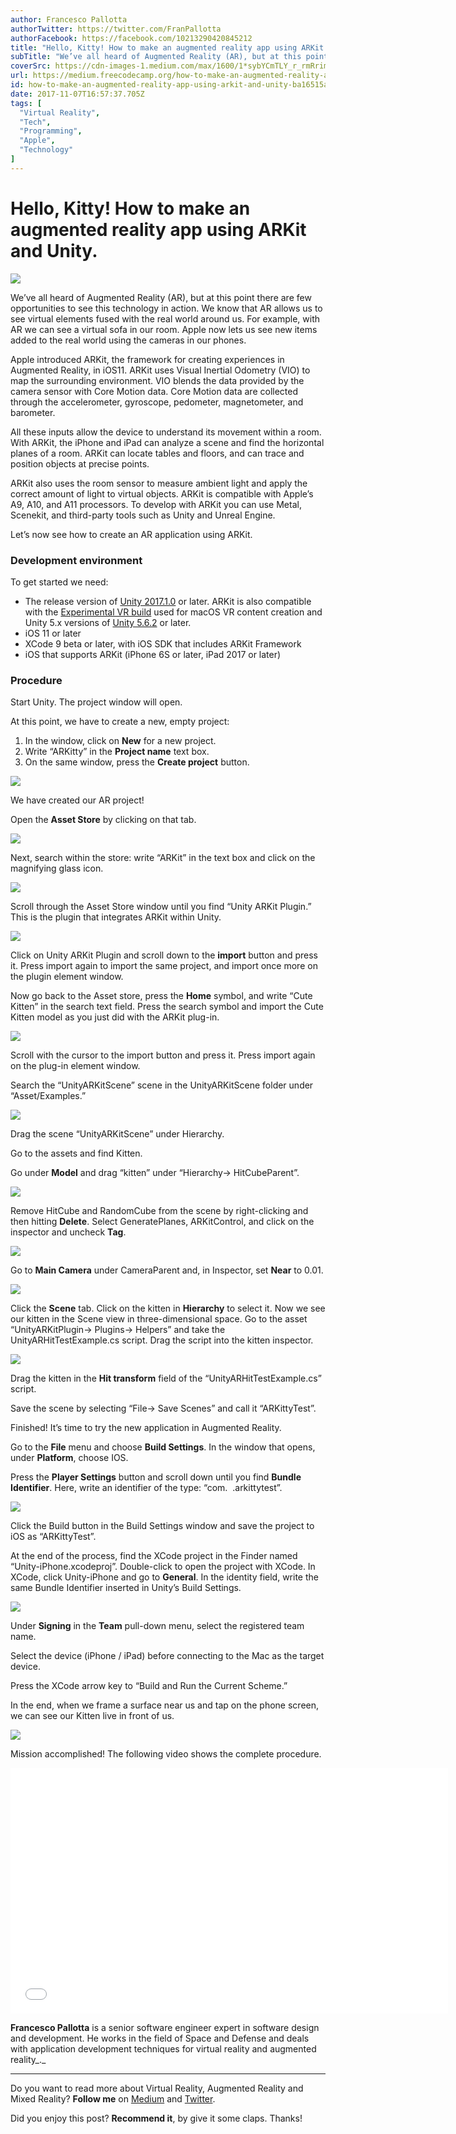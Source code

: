 ```yaml
---
author: Francesco Pallotta
authorTwitter: https://twitter.com/FranPallotta
authorFacebook: https://facebook.com/10213290420845212
title: "Hello, Kitty! How to make an augmented reality app using ARKit and Unity."
subTitle: "We’ve all heard of Augmented Reality (AR), but at this point there are few opportunities to see this technology in action. We know that A..."
coverSrc: https://cdn-images-1.medium.com/max/1600/1*sybYCmTLY_r_rmRrim2AgA.jpeg
url: https://medium.freecodecamp.org/how-to-make-an-augmented-reality-app-using-arkit-and-unity-ba16515a32fa
id: how-to-make-an-augmented-reality-app-using-arkit-and-unity-ba16515a32fa
date: 2017-11-07T16:57:37.705Z
tags: [
  "Virtual Reality",
  "Tech",
  "Programming",
  "Apple",
  "Technology"
]
---
```

# Hello, Kitty! How to make an augmented reality app using ARKit and Unity.



![](https://cdn-images-1.medium.com/max/1600/1*sybYCmTLY_r_rmRrim2AgA.jpeg)



We’ve all heard of Augmented Reality (AR), but at this point there are few opportunities to see this technology in action. We know that AR allows us to see virtual elements fused with the real world around us. For example, with AR we can see a virtual sofa in our room. Apple now lets us see new items added to the real world using the cameras in our phones.

Apple introduced ARKit, the framework for creating experiences in Augmented Reality, in iOS11\. ARKit uses Visual Inertial Odometry (VIO) to map the surrounding environment. VIO blends the data provided by the camera sensor with Core Motion data. Core Motion data are collected through the accelerometer, gyroscope, pedometer, magnetometer, and barometer.

All these inputs allow the device to understand its movement within a room. With ARKit, the iPhone and iPad can analyze a scene and find the horizontal planes of a room. ARKit can locate tables and floors, and can trace and position objects at precise points.

ARKit also uses the room sensor to measure ambient light and apply the correct amount of light to virtual objects. ARKit is compatible with Apple’s A9, A10, and A11 processors. To develop with ARKit you can use Metal, Scenekit, and third-party tools such as Unity and Unreal Engine.

Let’s now see how to create an AR application using ARKit.

### Development environment

To get started we need:

*   The release version of [Unity 2017.1.0](https://unity3d.com/get-unity/download?thank-you=update&download_nid=47505&os=Mac) or later. ARKit is also compatible with the [Experimental VR build](http://beta.unity3d.com/download/c92f68c59a22/public_download.html) used for macOS VR content creation and Unity 5.x versions of [Unity 5.6.2](https://unity3d.com/get-unity/download?thank-you=update&download_nid=47271&os=Mac) or later.
*   iOS 11 or later
*   XCode 9 beta or later, with iOS SDK that includes ARKit Framework
*   iOS that supports ARKit (iPhone 6S or later, iPad 2017 or later)

### Procedure

Start Unity. The project window will open.

At this point, we have to create a new, empty project:

1.  In the window, click on **New** for a new project.
2.  Write “ARKitty” in the **Project name** text box.
3.  On the same window, press the **Create project** button.



![](https://cdn-images-1.medium.com/max/1600/1*bA4I0lnMGQeNJOJB3l3sMQ.png)



We have created our AR project!

Open the **Asset Store** by clicking on that tab.



![](https://cdn-images-1.medium.com/max/1600/1*M27Cvn-q9LT5ihs3Ue4tDA.png)



Next, search within the store: write “ARKit” in the text box and click on the magnifying glass icon.



![](https://cdn-images-1.medium.com/max/1600/1*Tx44H1h35r166e552nzLKw.png)



Scroll through the Asset Store window until you find “Unity ARKit Plugin.” This is the plugin that integrates ARKit within Unity.



![](https://cdn-images-1.medium.com/max/1600/0*uk87mkA8rHUP_Lcq.png)



Click on Unity ARKit Plugin and scroll down to the **import** button and press it. Press import again to import the same project, and import once more on the plugin element window.

Now go back to the Asset store, press the **Home** symbol, and write “Cute Kitten” in the search text field. Press the search symbol and import the Cute Kitten model as you just did with the ARKit plug-in.



![](https://cdn-images-1.medium.com/max/1600/0*ghwgXn4-isL8Eqd8.png)



Scroll with the cursor to the import button and press it. Press import again on the plug-in element window.

Search the “UnityARKitScene” scene in the UnityARKitScene folder under “Asset/Examples.”



![](https://cdn-images-1.medium.com/max/1600/1*ZMRD69z37L17Kk7inyHEdQ.png)



Drag the scene “UnityARKitScene” under Hierarchy.

Go to the assets and find Kitten.

Go under **Model** and drag “kitten” under “Hierarchy-> HitCubeParent”.



![](https://cdn-images-1.medium.com/max/1600/0*_4Zd0hg2Zun7zyoN.png)



Remove HitCube and RandomCube from the scene by right-clicking and then hitting **Delete**. Select GeneratePlanes, ARKitControl, and click on the inspector and uncheck **Tag**.



![](https://cdn-images-1.medium.com/max/1600/0*9h5UqsdDgKxbRFKJ.png)



Go to **Main Camera** under CameraParent and, in Inspector, set **Near** to 0.01.



![](https://cdn-images-1.medium.com/max/1600/0*Ms5CohAnYnk_b5Ce.png)



Click the **Scene** tab. Click on the kitten in **Hierarchy** to select it. Now we see our kitten in the Scene view in three-dimensional space. Go to the asset “UnityARKitPlugin-> Plugins-> Helpers” and take the UnityARHitTestExample.cs script. Drag the script into the kitten inspector.



![](https://cdn-images-1.medium.com/max/1600/0*3ZKr9R10-rGC8vTe.png)



Drag the kitten in the **Hit transform** field of the “UnityARHitTestExample.cs” script.

Save the scene by selecting “File-> Save Scenes” and call it “ARKittyTest”.

Finished! It’s time to try the new application in Augmented Reality.

Go to the **File** menu and choose **Build Settings**. In the window that opens, under **Platform**, choose IOS.

Press the **Player Settings** button and scroll down until you find **Bundle Identifier**. Here, write an identifier of the type: “com. <Your name> .arkittytest”.



![](https://cdn-images-1.medium.com/max/1600/0*FslQzB0A7GIYuC9G.png)



Click the Build button in the Build Settings window and save the project to iOS as “ARKittyTest”.

At the end of the process, find the XCode project in the Finder named “Unity-iPhone.xcodeproj”. Double-click to open the project with XCode. In XCode, click Unity-iPhone and go to **General**. In the identity field, write the same Bundle Identifier inserted in Unity’s Build Settings.



![](https://cdn-images-1.medium.com/max/1600/1*eA4vOjDQ05994iL9pWHceA.png)



Under **Signing** in the **Team** pull-down menu, select the registered team name.

Select the device (iPhone / iPad) before connecting to the Mac as the target device.

Press the XCode arrow key to “Build and Run the Current Scheme.”

In the end, when we frame a surface near us and tap on the phone screen, we can see our Kitten live in front of us.



![](https://cdn-images-1.medium.com/max/1600/0*g9WcAK0FTjQiM1F0.png)



Mission accomplished! The following video shows the complete procedure.





<iframe data-width="854" data-height="480" width="700" height="393" src="/media/74bb46a65b5ebd2a52c5f9cd674d8ee1?postId=ba16515a32fa" data-media-id="74bb46a65b5ebd2a52c5f9cd674d8ee1" data-thumbnail="https://i.embed.ly/1/image?url=https%3A%2F%2Fi.ytimg.com%2Fvi%2FzLEKDrmgYhI%2Fhqdefault.jpg&amp;key=a19fcc184b9711e1b4764040d3dc5c07" allowfullscreen="" frameborder="0"></iframe>





**Francesco Pallotta** is a senior software engineer expert in software design and development. He works in the field of Space and Defense and deals with application development techniques for virtual reality and augmented reality_._











* * *







Do you want to read more about Virtual Reality, Augmented Reality and Mixed Reality? **Follow me** on [Medium](https://medium.com/@pallotta.francesco) and [Twitter](https://twitter.com/FranPallotta).

Did you enjoy this post? **Recommend it**, by give it some claps. Thanks!









